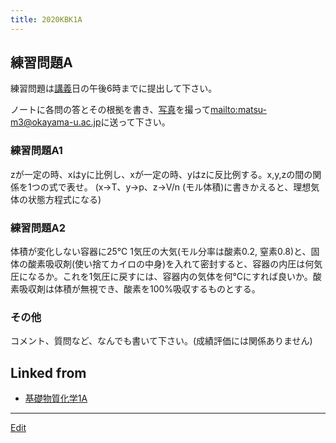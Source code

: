 ```yaml
---
title: 2020KBK1A
---
```

## 練習問題A

練習問題は[講義](/講義)日の午後6時までに提出して下さい。

ノートに各問の答とその根拠を書き、[写真](/写真)を撮って[mailto:matsu-m3@okayama-u.ac.jp](mailto:matsu-m3@okayama-u.ac.jp)に送って下さい。

### 練習問題A1

zが一定の時、xはyに比例し、xが一定の時、yはzに反比例する。x,y,zの間の関係を1つの式で表せ。 (x→T、y→p、z→V/n (モル体積)に書きかえると、理想気体の状態方程式になる)

### 練習問題A2

体積が変化しない容器に25℃ 1気圧の大気(モル分率は酸素0.2, 窒素0.8)と、固体の酸素吸収剤(使い捨てカイロの中身)を入れて密封すると、容器の内圧は何気圧になるか。これを1気圧に戻すには、容器内の気体を何℃にすれば良いか。酸素吸収剤は体積が無視でき、酸素を100%吸収するものとする。

### その他

コメント、質問など、なんでも書いて下さい。(成績評価には関係ありません)


## Linked from

* [基礎物質化学1A](/基礎物質化学1A)


----

[Edit](https://github.com/vitroid/vitroid.github.io/edit/master/MD/2020KBK1A.md)

